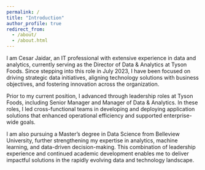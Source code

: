 ```yaml
---
permalink: /
title: "Introduction"
author_profile: true
redirect_from: 
  - /about/
  - /about.html
---
```



I am Cesar Jaidar, an IT professional with extensive experience in data and analytics, currently serving as the Director of Data & Analytics at Tyson Foods. Since stepping into this role in July 2023, I have been focused on driving strategic data initiatives, aligning technology solutions with business objectives, and fostering innovation across the organization.

Prior to my current position, I advanced through leadership roles at Tyson Foods, including Senior Manager and Manager of Data & Analytics. In these roles, I led cross-functional teams in developing and deploying application solutions that enhanced operational efficiency and supported enterprise-wide goals.

I am also pursuing a Master’s degree in Data Science from Belleview University, further strengthening my expertise in analytics, machine learning, and data-driven decision-making. This combination of leadership experience and continued academic development enables me to deliver impactful solutions in the rapidly evolving data and technology landscape.
